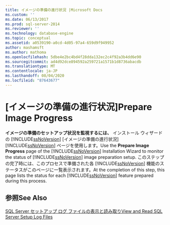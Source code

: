 ```yaml
---
title: イメージの準備の進行状況 |Microsoft Docs
ms.custom: ''
ms.date: 06/13/2017
ms.prod: sql-server-2014
ms.reviewer: ''
ms.technology: database-engine
ms.topic: conceptual
ms.assetid: a0539190-a0cd-4d05-97a4-659d9f949952
author: mashamsft
ms.author: mathoma
ms.openlocfilehash: 5dbe4e2bc4bd4f28dda132ec2c4f92a3b4dd6e90
ms.sourcegitcommit: ad4d92dce894592a259721a1571b1d8736abacdb
ms.translationtype: MT
ms.contentlocale: ja-JP
ms.lasthandoff: 08/04/2020
ms.locfileid: "87643677"
---
```

# <a name="prepare-image-progress"></a><span data-ttu-id="c531a-102">[イメージの準備の進行状況]</span><span class="sxs-lookup"><span data-stu-id="c531a-102">Prepare Image Progress</span></span>
  <span data-ttu-id="c531a-103">**イメージの準備のセットアップ状況を監視するには、** インストール ウィザードの [!INCLUDE[ssNoVersion](../../includes/ssnoversion-md.md)] [イメージの準備の進行状況] [!INCLUDE[ssNoVersion](../../includes/ssnoversion-md.md)] ページを使用します。</span><span class="sxs-lookup"><span data-stu-id="c531a-103">Use the **Prepare Image Progress** page of the [!INCLUDE[ssNoVersion](../../includes/ssnoversion-md.md)] Installation Wizard to monitor the status of [!INCLUDE[ssNoVersion](../../includes/ssnoversion-md.md)] image preparation setup.</span></span> <span data-ttu-id="c531a-104">このステップの完了時には、このプロセスで準備された各 [!INCLUDE[ssNoVersion](../../includes/ssnoversion-md.md)] 機能のステータスがこのページに一覧表示されます。</span><span class="sxs-lookup"><span data-stu-id="c531a-104">At the completion of this step, this page lists the status for each [!INCLUDE[ssNoVersion](../../includes/ssnoversion-md.md)] feature prepared during this process.</span></span>  
  
## <a name="see-also"></a><span data-ttu-id="c531a-105">参照</span><span class="sxs-lookup"><span data-stu-id="c531a-105">See Also</span></span>  
 [<span data-ttu-id="c531a-106">SQL Server セットアップ ログ ファイルの表示と読み取り</span><span class="sxs-lookup"><span data-stu-id="c531a-106">View and Read SQL Server Setup Log Files</span></span>](../../database-engine/install-windows/view-and-read-sql-server-setup-log-files.md)  
  
  
